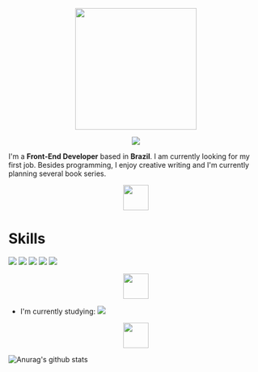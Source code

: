 <p align="center">

<img src="https://i.imgur.com/N26SVi0.png" width="240" />

</p>

<p align="center">
  
<img src="https://img.shields.io/badge/linkedin%20-%230077B5.svg?&style=for-the-badge&logo=linkedin&logoColor=white"/>

</p>

I'm a **Front-End Developer** based in **Brazil**. I am currently looking for my first job. Besides programming, I enjoy creative writing and I'm currently planning several book series.

<p align="center">

<img src="https://i.imgur.com/KQ8ZDLa.png" height="50" width="auto"/>

</p>

<p align="center">
<h1>Skills</h1>
<img src="https://img.shields.io/badge/git%20-%23F05033.svg?&style=for-the-badge&logo=git&logoColor=white"/> <img src="https://img.shields.io/badge/python%20-%2314354C.svg?&style=for-the-badge&logo=python&logoColor=white"/> <img src="https://img.shields.io/badge/adobe%20photoshop%20-%2331A8FF.svg?&style=for-the-badge&logo=adobe%20photoshop&logoColor=white"/> <img src="https://img.shields.io/badge/html5%20-%23E34F26.svg?&style=for-the-badge&logo=html5&logoColor=white"/> <img src="https://img.shields.io/badge/css3%20-%231572B6.svg?&style=for-the-badge&logo=css3&logoColor=white"/>

</p>

<p align="center">

<img src="https://i.imgur.com/KQ8ZDLa.png" height="50" width="auto"/>

</p>

* I'm currently studying: <img src="https://img.shields.io/badge/react_native%20-%2320232a.svg?&style=for-the-badge&logo=react&logoColor=%2361DAFB"/>

<p align="center">

<img src="https://i.imgur.com/KQ8ZDLa.png" height="50" width="auto"/>

</p>

![Anurag's github stats](https://github-readme-stats.vercel.app/api?username=Adriano-js)


